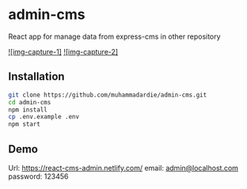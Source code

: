 # admin-cms
React app for manage data from express-cms in other repository

[![img-capture-1]][url-capture-1]
[![img-capture-2]][url-capture-2]

## Installation

```sh
git clone https://github.com/muhammadardie/admin-cms.git
cd admin-cms
npm install
cp .env.example .env
npm start
```
## Demo

Url: https://react-cms-admin.netlify.com/
email: admin@localhost.com
password: 123456

[url-capture-1]: https://imgur.com/QQE1ahA
[url-capture-2]: https://imgur.com/Hz08HKL